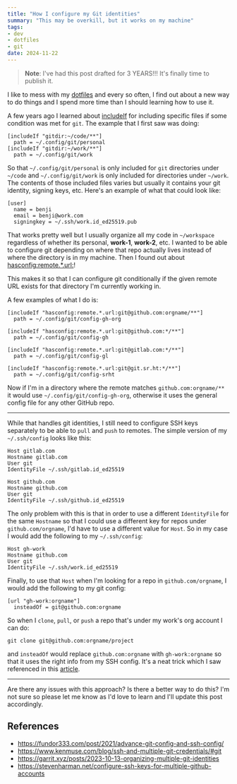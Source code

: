 ```yaml
---
title: "How I configure my Git identities"
summary: "This may be overkill, but it works on my machine"
tags:
- dev
- dotfiles
- git
date: 2024-11-22
---
```


> **Note**: I've had this post drafted for 3 YEARS!!! It's finally time to publish it.

I like to mess with my [dotfiles](https://github.com/benjifs/dotfiles) and every so often, I find out about a new way to do things and I spend more time than I should learning how to use it.

A few years ago I learned about [includeIf](https://git-scm.com/docs/git-config#_includes) for including specific files if some condition was met for `git`. The example that I first saw was doing:

```
[includeIf "gitdir:~/code/**"]
  path = ~/.config/git/personal
[includeIf "gitdir:~/work/**"]
  path = ~/.config/git/work
```

So that `~/.config/git/personal` is only included for `git` directories under `~/code` and `~/.config/git/work` is only included for directories under `~/work`. The contents of those included files varies but usually it contains your git identity, signing keys, etc. Here's an example of what that could look like:

```
[user]
  name = benji
  email = benji@work.com
  signingkey = ~/.ssh/work.id_ed25519.pub
```

That works pretty well but I usually organize all my code in `~/workspace` regardless of whether its personal, **work-1**, **work-2**, etc. I wanted to be able to configure git depending on where that repo actually lives instead of where the directory is in my machine. Then I found out about [hasconfig:remote.*.url:](https://git-scm.com/docs/git-config#Documentation/git-config.txt-codehasconfigremoteurlcode)!

This makes it so that I can configure git conditionally if the given remote URL exists for that directory I'm currently working in.

A few examples of what I do is:

```
[includeIf "hasconfig:remote.*.url:git@github.com:orgname/**"]
  path = ~/.config/git/config-gh-org

[includeIf "hasconfig:remote.*.url:git@github.com:*/**"]
  path = ~/.config/git/config-gh

[includeIf "hasconfig:remote.*.url:git@gitlab.com:*/**"]
  path = ~/.config/git/config-gl

[includeIf "hasconfig:remote.*.url:git@git.sr.ht:*/**"]
  path = ~/.config/git/config-srht
```

Now if I'm in a directory where the remote matches `github.com:orgname/**` it would use `~/.config/git/config-gh-org`, otherwise it uses the general config file for any other GitHub repo.

<hr class="sm">

While that handles git identities, I still need to configure SSH keys separately to be able to `pull` and `push` to remotes. The simple version of my `~/.ssh/config` looks like this:

```
Host gitlab.com
Hostname gitlab.com
User git
IdentityFile ~/.ssh/gitlab.id_ed25519

Host github.com
Hostname github.com
User git
IdentityFile ~/.ssh/github.id_ed25519
```

The only problem with this is that in order to use a different `IdentityFile` for the same `Hostname` so that I could use a different key for repos under `github.com/orgname`, I'd have to use a different value for `Host`. So in my case I would add the following to my `~/.ssh/config`:

```
Host gh-work
Hostname github.com
User git
IdentityFile ~/.ssh/work.id_ed25519
```

Finally, to use that `Host` when I'm looking for a repo in `github.com/orgname`, I would add the following to my git config:

```
[url "gh-work:orgname"]
  insteadOf = git@github.com:orgname
```

So when I `clone`, `pull`, or `push` a repo that's under my work's org account I can do:

```
git clone git@github.com:orgname/project
```

and `insteadOf` would replace `github.com:orgname` with `gh-work:orgname` so that it uses the right info from my SSH config. It's a neat trick which I saw referenced in this [article](https://www.kenmuse.com/blog/ssh-and-multiple-git-credentials/#git).

<hr class="sm">

Are there any issues with this approach? Is there a better way to do this? I'm not sure so please let me know as I'd love to learn and I'll update this post accordingly.

## References
- https://fundor333.com/post/2021/advance-git-config-and-ssh-config/
- https://www.kenmuse.com/blog/ssh-and-multiple-git-credentials/#git
- https://garrit.xyz/posts/2023-10-13-organizing-multiple-git-identities
- https://stevenharman.net/configure-ssh-keys-for-multiple-github-accounts
